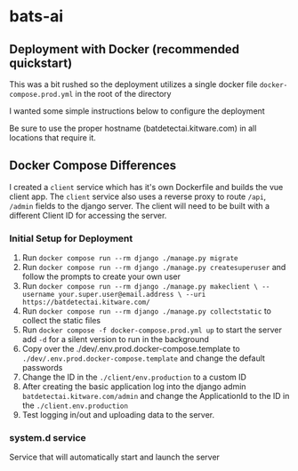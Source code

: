 # bats-ai

## Deployment with Docker (recommended quickstart)

This was a bit rushed so the deployment utilizes a single docker file `docker-compose.prod.yml` in the root of the directory

I wanted some simple instructions below to configure the deployment

Be sure to use the proper hostname (batdetectai.kitware.com) in all locations that require it.

## Docker Compose Differences

I created a `client` service which has it's own Dockerfile and builds the vue client app.  The `client` service also uses a reverse proxy to route `/api`, `/admin` fields to the django server.
The client will need to be built with a different Client ID for accessing the server.

### Initial Setup for Deployment

1. Run `docker compose run --rm django ./manage.py migrate`
2. Run `docker compose run --rm django ./manage.py createsuperuser`
   and follow the prompts to create your own user
3. Run  `docker compose run --rm django ./manage.py makeclient \
                            --username your.super.user@email.address \
                            --uri https://batdetectai.kitware.com/`
4. Run `docker compose run --rm django ./manage.py collectstatic` to collect the static files
5. Run `docker compose -f docker-compose.prod.yml up` to start the server add `-d` for a silent version to run in the background
6. Copy over the ./dev/.env.prod.docker-compose.template to `./dev/.env.prod.docker-compose.template` and change the default passwords
7. Change the ID in the `./client/env.production` to a custom ID
8. After creating the basic application log into the django admin `batdetectai.kitware.com/admin` and change the ApplicationId to the ID in the `./client.env.production`
9. Test logging in/out and uploading data to the server.

### system.d service

Service that will automatically start and launch the server